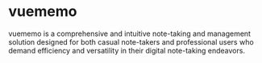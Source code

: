 # vuememo
vuememo is a comprehensive and intuitive note-taking and management solution designed for both casual note-takers and professional users who demand efficiency and versatility in their digital note-taking endeavors.
